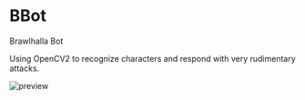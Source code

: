 # BBot
Brawlhalla Bot

Using OpenCV2 to recognize characters and respond with very rudimentary attacks.

![preview](https://github.com/SimonMTS/BBot/raw/master/preview.gif)
